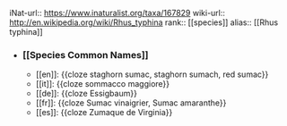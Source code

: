 iNat-url:: https://www.inaturalist.org/taxa/167829
wiki-url:: http://en.wikipedia.org/wiki/Rhus_typhina
rank:: [[species]]
alias:: [[Rhus typhina]]
- ### [[Species Common Names]]
	- [[en]]: {{cloze staghorn sumac, staghorn sumach, red sumac}}
	- [[it]]: {{cloze sommacco maggiore}}
	- [[de]]: {{cloze Essigbaum}}
	- [[fr]]: {{cloze Sumac vinaigrier, Sumac amaranthe}}
	- [[es]]: {{cloze Zumaque de Virginia}}